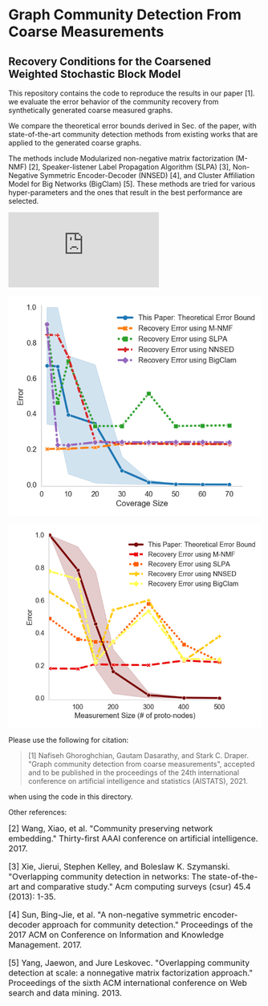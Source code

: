 # Graph Community Detection From Coarse Measurements 
## Recovery Conditions for the Coarsened Weighted Stochastic Block Model

This repository contains the code to reproduce the results in our paper [1]. we evaluate the error behavior of the community recovery from synthetically generated coarse measured graphs. 

We compare the theoretical error bounds derived in Sec.  of the paper, with state-of-the-art community detection methods from existing works that are applied to the generated 
coarse graphs.

The methods include Modularized non-negative matrix factorization (M-NMF) [2], Speaker-listener Label Propagation Algorithm (SLPA) [3], 
Non-Negative Symmetric Encoder-Decoder (NNSED) [4], and Cluster Affiliation Model for Big Networks (BigClam) [5]. 
These methods are tried for various hyper-parameters and the ones that result in the best performance are selected.

![Figure 1: Visual illustration of (a) the underlying high-resolution (fine) graph, (b) the measurement (coarsening) procedure
whose result is modeled as a coarse graph, and (c) the effect of the coarsening on the community structure, whose
recovery is the objective of this paper. Some notations used in this paper, with their values realized for this figure, are
annotated.](https://github.com/NaGho/Community-Detection-From-Coarse-Measured-Graphs/blob/master/Coarsening_and_Community_Detection_System_Model.pdf)

![Figure 2-a: Community recovery error w.r.t. the coverage size.](https://github.com/NaGho/Community-Detection-From-Coarse-Measured-Graphs/blob/master/simulation%20results/synthetic_UB_Errors_wrt_Coverage%20Size_n30000_m400_K5_nu2.png)

![Figure 2-b: Community recovery error w.r.t. the measurement size.](https://github.com/NaGho/Community-Detection-From-Coarse-Measured-Graphs/blob/master/simulation%20results/synthetic_UB_Errors_wrt_MeasurementSize_n30000_m10_K5_nu2.png)

Please use the following for citation:
   > [1] Nafiseh Ghoroghchian, Gautam Dasarathy, and Stark C. Draper. "Graph community detection from coarse measurements",
        accepted and to be published in the proceedings of the 24th international conference on artificial intelligence and statistics (AISTATS), 2021.
        
when using the code in this directory.

Other references:

<font size="+0.5">
[2] Wang, Xiao, et al. "Community preserving network embedding." Thirty-first AAAI conference on artificial intelligence. 2017.  

[3] Xie, Jierui, Stephen Kelley, and Boleslaw K. Szymanski. "Overlapping community detection in networks: The state-of-the-art and comparative study." Acm computing surveys (csur) 45.4 (2013): 1-35.  

[4] Sun, Bing-Jie, et al. "A non-negative symmetric encoder-decoder approach for community detection." Proceedings of the 2017 ACM on Conference on Information and Knowledge Management. 2017.  

[5] Yang, Jaewon, and Jure Leskovec. "Overlapping community detection at scale: a nonnegative matrix factorization approach." Proceedings of the sixth ACM international conference on Web search and data mining. 2013.
</font>
